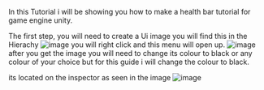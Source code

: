 In this Tutorial i will be showing you how to make a health bar tutorial for game engine unity.

The first step, you will need to create a Ui image  you will find this in the Hierachy 
![image](https://github.com/user-attachments/assets/73b7b8e5-86b1-43c2-bab5-92111220b44c)
you will right click and this menu will open up.
![image](https://github.com/user-attachments/assets/9d4d08b6-bd74-41a6-ba7a-c1b872f0f03e)
 after you get the image you will need to change its colour to black or any colour of your choice but for this guide i will change the colour to black.

its located on the inspector as seen in the image 
![image](https://github.com/user-attachments/assets/bb50bffe-f574-4fa7-ba9a-f02ff6e233c7)



